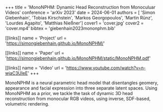+++
title = 'MonoNPHM: Dynamic Head Reconstruction from Monoculuar Videos'
conference = 'arXiv 2023'
date = 2024-06-01
authors = [ 'Simon Giebenhain', 'Tobias Kirschstein', 'Markos Georgopoulos', 'Martin Rünz', 'Lourdes Agapito', 'Matthias Nießner']
cover1 = 'cover.jpg'
cover2 = 'cover.mp4'
bibtex = 'giebenhain2023mononphm.bib'

[[links]]
name = 'Project'
url = 'https://simongiebenhain.github.io/MonoNPHM/'

[[links]]
name = 'Paper'
url = 'https://simongiebenhain.github.io/MonoNPHM/static/MonoNPHM.pdf'

[[links]]
name = 'Video'
url = 'https://www.youtube.com/watch?v=n-wjaC3UIeE'
+++

MonoNPHM is a neural parametric head model that disentangles geomery, appearance and facial expression into three separate latent spaces.
Using MonoNPHM as a prior, we tackle the task of dynamic 3D head reconstruction from monocular RGB videos, using inverse, SDF-based, volumetric rendering.